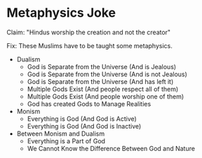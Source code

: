 # Metaphysics Joke

Claim: "Hindus worship the creation and not the creator"

Fix: These Muslims have to be taught some metaphysics.


- Dualism
	- God is Separate from the Universe (And is Jealous)
	- God is Separate from the Universe (And is not Jealous)
	- God is Separate from the Universe (And has left it)
	- Multiple Gods Exist (And people respect all of them)
	- Multiple Gods Exist (And people worship one of them)
	- God has created Gods to Manage Realities
- Monism
	- Everything is God (And God is Active)
	- Everything is God (And God is Inactive)
- Between Monism and Dualism
	- Everything is a Part of God
	- We Cannot Know the Difference Between God and Nature